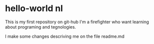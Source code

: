 # hello-world nl
This is my first repository on git-hub
I'm a firefighter who want learning about programing and tegnologies.

I make some changes descriving me on the file readme.md
